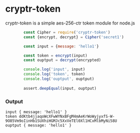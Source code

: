 # cryptr-token

cryptr-token is a simple aes-256-ctr token module for node.js

```javascript
        const Cipher = require('cryptr-token')
        const {encrypt, decrypt} = Cipher('secret1')

        const input = {message: 'hello1'}

        const token = encrypt(input)
        const ouptput = decrypt(encrypted)

        console.log('input', input)
        console.log('token', token)
        console.log('ouptput', ouptput)
        
        assert.deepEqual(input, ouptput)
```

### Output

```
input { message: 'hello1' }
token ddKtb4jjaqoWcXFwWYNxBFgM4mAeKrWoWyjyxfS-W-9O85Vm9oIinHb1SUXhiHGMJc5XxVeTEl0Xl1HCxMlbMyNi58U
ouptput { message: 'hello1' }
```


